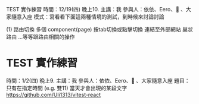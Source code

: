 TEST 實作練習
時間：12/19(四) 晚上10.
主講：我
參與人：依依、Eero、🐍  、大家隨意入座
模式：寫看看下面這兩種情境的測試，到時候來討論討論

(1) 路由切換
多個 component(page) 按tab切換或點擊切換
連結至外部網站
巢狀路由
...等等跟路由相關的操作

# TEST 實作練習
時間：1/2(四) 晚上9.
主講：我
參與人：依依、Eero、🐍  、大家隨意入座
題目：只有在指定時間 (e.g. 雙11) 當天才會出現的某段文字
https://github.com/Uli1313/vitest-react